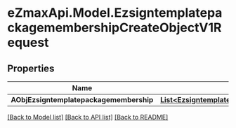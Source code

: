
# eZmaxApi.Model.EzsigntemplatepackagemembershipCreateObjectV1Request

## Properties

Name | Type | Description | Notes
------------ | ------------- | ------------- | -------------
**AObjEzsigntemplatepackagemembership** | [**List&lt;EzsigntemplatepackagemembershipRequestCompound&gt;**](EzsigntemplatepackagemembershipRequestCompound.md) |  | 

[[Back to Model list]](../README.md#documentation-for-models)
[[Back to API list]](../README.md#documentation-for-api-endpoints)
[[Back to README]](../README.md)

